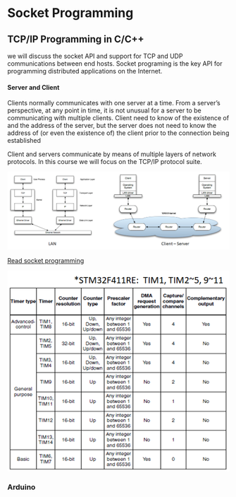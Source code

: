 # Socket Programming



## TCP/IP Programming in C/C++

we will discuss the socket API and support for TCP and UDP communications between end hosts. Socket programing is the key API for programming distributed applications on the Internet.



#### Server and Client

Clients normally communicates with one server at a time. From a server’s perspective, at any point in time, it is not unusual for a server to be communicating with multiple clients. Client need to know of the existence of and the address of the server, but the server does not need to know the address of (or even the existence of) the client prior to the connection being established

Client and servers communicate by means of multiple layers of network protocols. In this course we will focus on the TCP/IP protocol suite.

![](<../../.gitbook/assets/image (115).png>)



[Read socket programming](https://www.cs.dartmouth.edu/\~campbell/cs60/socketprogramming.html)

![](<../../.gitbook/assets/image (113).png>)

###



### Arduino

